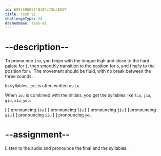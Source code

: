 ```yaml
---
id: 689f00692ff8194c73be8037
title: Task 91
challengeType: 24
dashedName: task-91
---
```


<!--SPEAKING-->

<!-- (Audio) A: iou, liu, jiu, qiu, xiu, you -->

# --description--

To pronounce `iou`, you begin with the tongue high and close to the hard palate for `i`, then smoothly transition to the position for `o`, and finally to the position for `u`. The movement should be fluid, with no break between the three sounds.

In syllables, `iou` is often written as `iu`.

When `iou` is combined with the initials, you get the syllables like `liu`, `jiu`, `qiu`, `xiu`, `you`.

[ ] pronouncing `iou`
[ ] pronouncing `liu`
[ ] pronouncing `jiu`
[ ] pronouncing `qiu`
[ ] pronouncing `xiu`
[ ] pronouncing `you`

# --assignment--

Listen to the audio and pronounce the final and the syllables.
